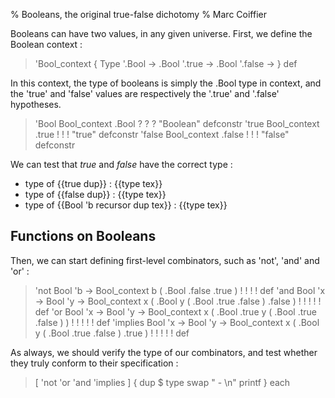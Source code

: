% Booleans, the original true-false dichotomy
% Marc Coiffier

Booleans can have two values, in any given universe.
First, we define the Boolean context :

> 'Bool_context { Type '.Bool -> .Bool '.true -> .Bool '.false -> } def

In this context, the type of booleans is simply the .Bool type in
context, and the 'true' and 'false' values are respectively the '.true'
and '.false' hypotheses.

> 'Bool Bool_context .Bool ? ? ? "Boolean" defconstr
> 'true Bool_context .true ! ! ! "true"    defconstr 
> 'false Bool_context .false ! ! ! "false" defconstr

We can test that $true$ and $false$ have the correct type :

  - type of {{true dup}} : {{type tex}}
  - type of {{false dup}} : {{type tex}}
  - type of {{Bool 'b recursor dup tex}} : {{type tex}}

Functions on Booleans
---------------------

Then, we can start defining first-level combinators, such as 'not', 'and' and 'or' :

> 'not Bool 'b -> Bool_context b ( .Bool .false .true ) ! ! ! ! def
> 'and Bool 'x -> Bool 'y -> Bool_context x ( .Bool y ( .Bool .true .false ) .false ) ! ! ! ! ! def
> 'or Bool 'x -> Bool 'y -> Bool_context x ( .Bool .true y ( .Bool .true .false ) ) ! ! ! ! ! def
> 'implies Bool 'x -> Bool 'y -> Bool_context x ( .Bool y ( .Bool .true .false ) .true ) ! ! ! ! ! def

As always, we should verify the type of our combinators, and test
whether they truly conform to their specification :

> [ 'not 'or 'and 'implies ] { dup $ type swap "  - $%s : %l$\n" printf } each

